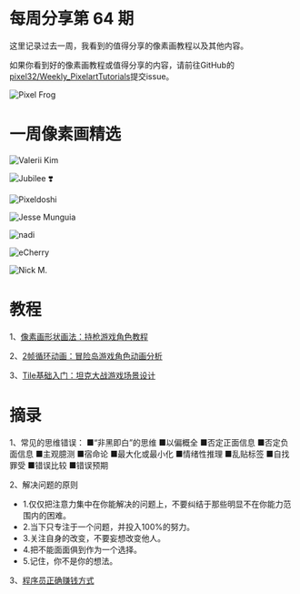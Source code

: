 # 每周分享第 64 期

这里记录过去一周，我看到的值得分享的像素画教程以及其他内容。

如果你看到好的像素画教程或值得分享的内容，请前往GitHub的[pixel32/Weekly_PixelartTutorials](https://github.com/pixel32/Weekly_PixelartTutorials "pixel32/Weekly_PixelartTutorials")提交issue。


![Pixel Frog](https://pbs.twimg.com/media/EOTJB_4WoAAavkR?format=png&name=large)

# 一周像素画精选

![Valerii Kim
](https://pbs.twimg.com/media/EOaTnibX0AE39j-?format=png&name=large)

![Jubilee ❣️
](https://pbs.twimg.com/media/EOQvBPpVAAAYECG?format=png&name=medium)

![Pixeldoshi
](https://pbs.twimg.com/media/EOZgadCXUAEKNPt?format=png&name=900x900)

![Jesse Munguia
](https://pbs.twimg.com/media/EORFsMfU4AAsL54?format=png&name=large)

![nadi
](https://pbs.twimg.com/media/EOVG7ZlXsAA91AK?format=jpg&name=small)

![eCherry
](https://pbs.twimg.com/media/EOPscoEWAAAkRJQ?format=png&name=medium)

![Nick M.
](https://pbs.twimg.com/media/EOGFESfXUAMx9vm?format=png&name=small)

# 教程

1、[像素画形状画法：持枪游戏角色教程](https://mp.weixin.qq.com/s/f8xnOIBQerU4l0PD-I18ww)

2、[2帧循环动画：冒险岛游戏角色动画分析](https://mp.weixin.qq.com/s/AXfChOvos-1yJRniMnztNg)

3、[Tile基础入门：坦克大战游戏场景设计](https://mp.weixin.qq.com/s/r-cDDqnPB4LnVIfZ5nUwCg)

# 摘录

1、常见的思维错误：
■“非黑即白”的思维
■以偏概全
■否定正面信息
■否定负面信息
■主观臆测
■宿命论
■最大化或最小化
■情绪性推理
■乱贴标签
■自找罪受
■错误比较
■错误预期

2、解决问题的原则

- 1.仅仅把注意力集中在你能解决的问题上，不要纠结于那些明显不在你能力范围内的困难。
- 2.当下只专注于一个问题，并投入100%的努力。
- 3.关注自身的改变，不要妄想改变他人。
- 4.把不能面面俱到作为一个选择。
- 5.记住，你不是你的想法。

3、[程序员正确赚钱方式](https://mohddanish.me/my-bootstrapped-micro-startup-got-acquired-for-usd22k-10 "my-bootstrapped-micro-startup-got-acquired-for-usd22k")